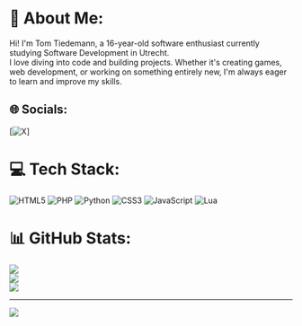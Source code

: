 # 💫 About Me:
Hi! I'm Tom Tiedemann, a 16-year-old software enthusiast currently studying Software Development in Utrecht. <br>I love diving into code and building projects. Whether it's creating games, web development, or working on something entirely new, I'm always eager to learn and improve my skills.


## 🌐 Socials:
[![X](https://img.shields.io/badge/X-black.svg?logo=X&logoColor=white)]

# 💻 Tech Stack:
![HTML5](https://img.shields.io/badge/html5-%23E34F26.svg?style=for-the-badge&logo=html5&logoColor=white) ![PHP](https://img.shields.io/badge/php-%23777BB4.svg?style=for-the-badge&logo=php&logoColor=white) ![Python](https://img.shields.io/badge/python-3670A0?style=for-the-badge&logo=python&logoColor=ffdd54) ![CSS3](https://img.shields.io/badge/css3-%231572B6.svg?style=for-the-badge&logo=css3&logoColor=white) ![JavaScript](https://img.shields.io/badge/javascript-%23323330.svg?style=for-the-badge&logo=javascript&logoColor=%23F7DF1E) ![Lua](https://img.shields.io/badge/lua-%232C2D72.svg?style=for-the-badge&logo=lua&logoColor=white)
# 📊 GitHub Stats:
![](https://github-readme-stats.vercel.app/api?username=TomsProgramming&theme=dark&hide_border=false&include_all_commits=false&count_private=false)<br/>
![](https://github-readme-streak-stats.herokuapp.com/?user=TomsProgramming&theme=dark&hide_border=false)<br/>
![](https://github-readme-stats.vercel.app/api/top-langs/?username=TomsProgramming&theme=dark&hide_border=false&include_all_commits=false&count_private=false&layout=compact)

---
[![](https://visitcount.itsvg.in/api?id=TomsProgramming&icon=0&color=0)](https://visitcount.itsvg.in)

<!-- Proudly created with GPRM ( https://gprm.itsvg.in ) -->
